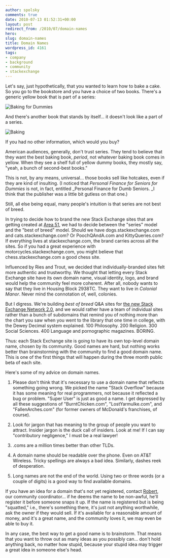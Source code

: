 ```yaml
---
author: spolsky
comments: true
date: 2010-07-13 01:52:31+00:00
layout: post
redirect_from: /2010/07/domain-names
hero: 
slug: domain-names
title: Domain Names
wordpress_id: 4161
tags:
- company
- background
- community
- stackexchange
---
```


Let's say, just hypothetically, that you wanted to learn how to bake a cake. So you go to the bookstore and you have a choice of two books. There's a generic yellow book that is part of a series:

![Baking for Dummies](http://ecx.images-amazon.com/images/I/51HRVJ5X09L._SL160_.jpg)

And there's another book that stands by itself... it doesn't look like a part of a series.

![Baking](http://ecx.images-amazon.com/images/I/51rmW1vhu-L._SL160_.jpg)

If you had no other information, which would you buy?

American audiences, generally, don't trust series. They tend to believe that they want the best baking book, _period_, not whatever baking book comes in yellow. When they see a shelf full of yellow dummy books, they mostly say, "yeah, a bunch of second-best books."

This is not, by any means, universal... those books sell like hotcakes, even if they are kind of insulting. (I noticed that _Personal Finance for Seniors for Dummies_ is not, in fact, entitled _Personal Finance for Dumb Seniors. _I think that the publisher was a little bit gutless on that one.)

Still, all else being equal, many people's intuition is that series are not best of breed.

In trying to decide how to brand the new Stack Exchange sites that are getting created at [Area 51](http://area51.stackexchange.com), we had to decide between the "series" model and the "best of breed" model. Should we have dogs.stackexchange.com and cats.stackexchange.com? Or PoochQAndA.com and KittyQueries.com? If everything lives at stackexchange.com, the brand carries across all the sites. So if you had a great experience with motorcycles.stackexchange.com, you might believe that chess.stackexchange.com a good chess site.

Influenced by Ries and Trout, we decided that individually-branded sites felt more authentic and trustworthy. We thought that letting every Stack Exchange site have its own domain name, visual identity, logo, and brand would help the community feel more coherent. After all, nobody wants to say that they live in Housing Block 2938TC. They want to live in _Colonial Manor_. Never mind the connotation of, well, colonies.

But I digress. We're building _best of breed_ Q&A sites for [the new Stack Exchange Network 2.0](http://area51.stackexchange.com), and we would rather have a team of individual sites rather than a bunch of subdomains that remind you of nothing more than the chart you saw when you went to the library that one time in college, with the Dewey Decimal system explained. 100 Philosophy. 200 Religion. 300 Social Sciences. 400 Language and pornographic magazines. BORING.

Thus: each Stack Exchange site is going to have its own top-level domain name, chosen by its community. Good names are hard, but nothing works better than brainstorming with the community to find a good domain name. This is one of the first things that will happen during the three month public beta of each site.

Here's some of my advice on domain names.



	
  1. Please don't think that it's necessary to use a domain name that reflects something going wrong. We picked the name "Stack Overflow" because it has some meaning for real programmers, not because it reflected a bug or problem. "Super User" is just as good a name. I get depressed by all these suggestions of "BurntChicken.com", "LostYarmulke.com", and "FallenArches.com" (for former owners of McDonald's franchises, of course).

	
  2. Look for jargon that has meaning to the group of people you want to attract. Insider jargon is the duck call of insiders. Look at me! If I can say "contributory negligence," I must be a real lawyer!

	
  3. .coms are a million times better than other TLDs.

	
  4. A domain name should be readable over the phone. Even on AT&T Wireless. Tricky spellings are always a bad idea. Similarly, dashes reek of desperation.

	
  5. Long names are not the end of the world. Using two or three words (or a couple of digits) is a good way to find available domains.


If you have an idea for a domain that's not yet registered, contact [Robert](http://stackoverflow.com/users/98786/robert-cartaino), our community coordinator... if he deems the name to be non-awful, he'll register it before someone snaps it up. If the name is registered but is being "squatted," i.e., there's something there, it's just not anything worthwhile, ask the owner if they would sell. If it's available for a reasonable amount of money, and it's a great name, and the community loves it, we may even be able to buy it.

In any case, the best way to get a good name is to brainstorm. That means that you want to throw out as many ideas as you possibly can... don't hold anything back, no matter how stupid, because your stupid idea may trigger a great idea in someone else's head.
